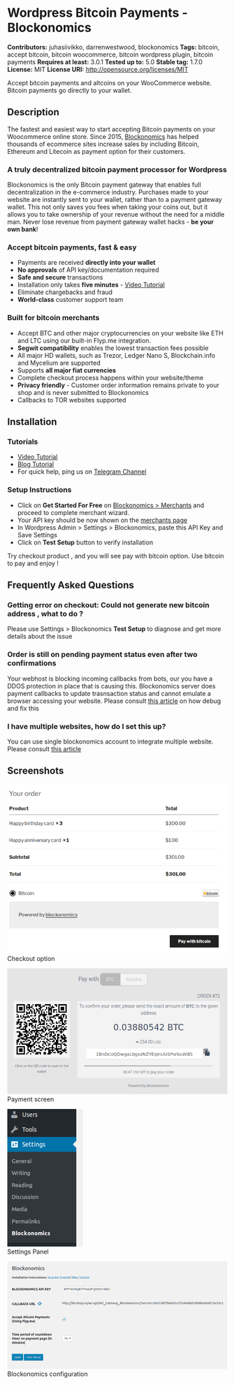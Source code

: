 # Wordpress Bitcoin Payments - Blockonomics # 
**Contributors:** juhasiivikko, darrenwestwood, blockonomics
**Tags:** bitcoin, accept bitcoin, bitcoin woocommerce, bitcoin wordpress plugin, bitcoin payments 
**Requires at least:** 3.0.1 
**Tested up to:** 5.0 
**Stable tag:** 1.7.0
**License:** MIT 
**License URI:** http://opensource.org/licenses/MIT 

Accept bitcoin payments and altcoins on your WooCommerce website. Bitcoin payments go directly to your wallet. 

## Description ## 

The fastest and easiest way to start accepting Bitcoin payments on your Woocommerce online store. Since 2015, [Blockonomics](https://www.blockonomics.co/merchants?utm_source=wordpress) has helped thousands of ecommerce sites increase sales by including Bitcoin, Ethereum and Litecoin as payment option for their customers. 

### A truly decentralized bitcoin payment processor for Wordpress ### 

Blockonomics is the only Bitcoin payment gateway that enables full decentralization in the e-commerce industry. Purchases made to your website are instantly sent to your wallet, rather than to a payment gateway wallet. This not only saves you fees when taking your coins out, but it allows you to take ownership of your revenue without the need for a middle man. Never lose revenue from payment gateway wallet hacks - **be your own bank**! 


### Accept bitcoin payments, fast & easy ### 
- Payments are received **directly into your wallet** 
- **No approvals** of API key/documentation required 
- **Safe and secure** transactions 
- Installation only takes **five minutes** - [Video Tutorial](https://youtu.be/Kck3a-9nh6E)  
- Eliminate chargebacks and fraud 
- **World-class** customer support team 

### Built for bitcoin merchants ### 
- Accept BTC and other major cryptocurrencies on your website like ETH and LTC using our built-in Flyp.me integration. 
- **Segwit compatibility** enables the lowest transaction fees possible 
- All major HD wallets, such as Trezor, Ledger Nano S, Blockchain.info and Mycelium are supported 
- Supports **all major fiat currencies** 
- Complete checkout process happens within your website/theme
- **Privacy friendly** - Customer order information remains private to your shop and is never submitted to Blockonomics
- Callbacks to TOR websites supported

## Installation ## 

### Tutorials ### 
- [Video Tutorial](https://youtu.be/Kck3a-9nh6E) 
- [Blog Tutorial](https://blog.blockonomics.co/how-to-accept-bitcoin-payments-on-woocommerce-using-blockonomics-f18661819a62) 
- For quick help, ping us on [Telegram Channel](https://t.me/BlockonomicsCo) 

### Setup Instructions ### 
- Click on **Get Started For Free** on [Blockonomics > Merchants](https://www.blockonomics.co/merchants) and proceed to complete merchant wizard. 
- Your API key should be now shown on the [merchants page](https://www.blockonomics.co/merchants)   
- In Wordpress Admin > Settings > Blockonomics, paste this API Key and Save Settings 
- Click on **Test Setup** button to verify installation  

Try checkout product , and you will see pay with bitcoin option. 
Use bitcoin to pay and enjoy ! 

## Frequently Asked Questions ## 

### Getting error on checkout: Could not generate new bitcoin address , what to do ? ### 
Please use Settings > Blockonomics **Test Setup** to diagnose and get more
details about the issue

### Order is still on pending payment status even after two confirmations  ### 
Your webhost is blocking incoming callbacks from bots, our you have a DDOS protection in place that is causing this. Blockonomics server does payment callbacks to update trasnsaction status and cannot emulate a browser accessing your website. Please consult [this article](https://blockonomics.freshdesk.com/solution/articles/33000219539-order-status-not-changing-ddos-protection) on how debug and fix this

### I have multiple websites, how do I set this up? ### 
You can use single blockonomics account to integrate multiple website. Please consult [this article](https://blockonomics.freshdesk.com/solution/articles/33000209399-merchants-integrating-multiple-websites)

## Screenshots ## 

![](assets-wp-repo/screenshot-1.png)     
Checkout option 

![](assets-wp-repo/screenshot-2.png)     
Payment screen 

![](assets-wp-repo/screenshot-3.png)     
Settings Panel   

![](assets-wp-repo/screenshot-4.png)   
Blockonomics configuration
 
